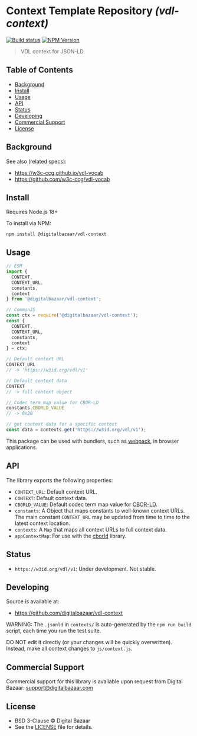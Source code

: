 # Context Template Repository _(vdl-context)_

[![Build status](https://img.shields.io/github/workflow/status/digitalbazaar/vdl-context/main.yaml)](https://github.com/digitalbazaar/vdl-context/actions/workflow/main.yaml)
[![NPM Version](https://img.shields.io/npm/v/@digitalbazaar/vdl-context.svg)](https://npm.im/@digitalbazaar/vdl-context)

> VDL context for JSON-LD.

## Table of Contents

- [Background](#background)
- [Install](#install)
- [Usage](#usage)
- [API](#api)
- [Status](#status)
- [Developing](#developing)
- [Commercial Support](#commercial-support)
- [License](#license)

## Background

See also (related specs):

* https://w3c-ccg.github.io/vdl-vocab
* https://github.com/w3c-ccg/vdl-vocab

## Install

Requires Node.js 18+

To install via NPM:

```
npm install @digitalbazaar/vdl-context
```

## Usage

```js
// ESM
import {
  CONTEXT,
  CONTEXT_URL,
  constants,
  context
} from '@digitalbazaar/vdl-context';

// CommonJS
const ctx = require('@digitalbazaar/vdl-context');
const {
  CONTEXT,
  CONTEXT_URL,
  constants,
  context
} = ctx;

// Default context URL
CONTEXT_URL
// -> 'https://w3id.org/vdl/v1'

// Default context data
CONTEXT
// -> full context object

// Codec term map value for CBOR-LD
constants.CBORLD_VALUE
// -> 0x20

// get context data for a specific context
const data = contexts.get('https://w3id.org/vdl/v1');
```

This package can be used with bundlers, such as [webpack][], in browser
applications.

## API

The library exports the following properties:
- `CONTEXT_URL`: Default context URL.
- `CONTEXT`: Default context data.
- `CBORLD_VALUE`: Default codec term map value for [CBOR-LD][].
- `constants`: A Object that maps constants to well-known context URLs. The
  main constant `CONTEXT_URL` may be updated from time to time to the
  latest context location.
- `contexts`: A `Map` that maps all context URLs to full context data.
- `appContextMap`: For use with the [cborld][] library.

## Status

- `https://w3id.org/vdl/v1`: Under development. Not stable.

## Developing

Source is available at:
- https://github.com/digitalbazaar/vdl-context

WARNING: The `.jsonld` in `contexts/` is auto-generated by the `npm run build` script,
each time you run the test suite. 

DO NOT edit it directly (or your changes will be quickly overwritten).
Instead, make all context changes to `js/context.js`.

## Commercial Support

Commercial support for this library is available upon request from
Digital Bazaar: support@digitalbazaar.com

## License

- BSD 3-Clause © Digital Bazaar
- See the [LICENSE](./LICENSE) file for details.

[CBOR-LD]: https://digitalbazaar.github.io/cbor-ld-spec
[cborld]: https://github.com/digitalbazaar/cborld
[webpack]: https://webpack.js.org
